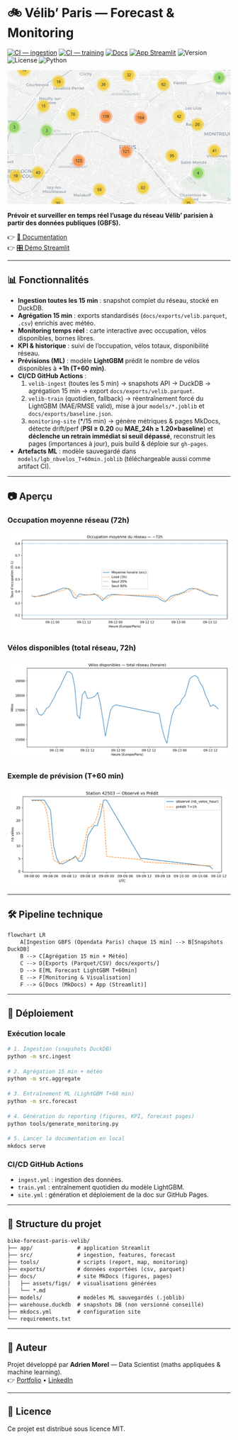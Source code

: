 # 🚲 Vélib’ Paris — Forecast & Monitoring

[![CI — ingestion](https://github.com/Adrien-1997/bike-forecast-paris-velib/actions/workflows/ingest.yml/badge.svg)](https://github.com/Adrien-1997/bike-forecast-paris-velib/actions/workflows/ingest.yml)
[![CI — training](https://github.com/Adrien-1997/bike-forecast-paris-velib/actions/workflows/train.yml/badge.svg)](https://github.com/Adrien-1997/bike-forecast-paris-velib/actions/workflows/train.yml)
[![Docs](https://github.com/Adrien-1997/bike-forecast-paris-velib/actions/workflows/site.yml/badge.svg?branch=main)](https://adrien-1997.github.io/bike-forecast-paris-velib/)
[![App Streamlit](https://img.shields.io/badge/app-streamlit-green)](https://adrien-1997-bike-forecast-paris-velib-appstreamlit-app-vq1xma.streamlit.app/)
![Version](https://img.shields.io/badge/version-v1.2.0-blue.svg)
![License](https://img.shields.io/badge/License-MIT-black)
![Python](https://img.shields.io/badge/Python-3.11+-3776AB)

![Carte réseau](docs/assets/map.png)

**Prévoir et surveiller en temps réel l’usage du réseau Vélib’ parisien à partir des données publiques (GBFS).**

👉 [📖 Documentation](https://adrien-1997.github.io/bike-forecast-paris-velib/)  
👉 [🎛️ Démo Streamlit](https://adrien-1997-bike-forecast-paris-velib-appstreamlit-app-vq1xma.streamlit.app/)

---

## 📊 Fonctionnalités

- **Ingestion toutes les 15 min** : snapshot complet du réseau, stocké en DuckDB.  
- **Agrégation 15 min** : exports standardisés (`docs/exports/velib.parquet`, `.csv`) enrichis avec météo.  
- **Monitoring temps réel** : carte interactive avec occupation, vélos disponibles, bornes libres.  
- **KPI & historique** : suivi de l’occupation, vélos totaux, disponibilité réseau.  
- **Prévisions (ML)** : modèle **LightGBM** prédit le nombre de vélos disponibles à **+1h (T+60 min)**.  
- **CI/CD GitHub Actions** :
  1) `velib-ingest` (toutes les 5 min) → snapshots API → DuckDB → agrégation 15 min → export `docs/exports/velib.parquet`.
  2) `velib-train` (quotidien, fallback) → réentraînement forcé du LightGBM (MAE/RMSE valid), mise à jour `models/*.joblib` et `docs/exports/baseline.json`.
  3) `monitoring-site` (*/15 min) → génère métriques & pages MkDocs, détecte drift/perf (**PSI ≥ 0.20** ou **MAE_24h ≥ 1.20×baseline**) et **déclenche un retrain immédiat si seuil dépassé**, reconstruit les pages (importances à jour), puis build & déploie sur `gh-pages`.
- **Artefacts ML** : modèle sauvegardé dans `models/lgb_nbvelos_T+60min.joblib` (téléchargeable aussi comme artifact CI).

---

## 📷 Aperçu

### Occupation moyenne réseau (72h)
![Occupation moyenne](docs/assets/figs/occupancy_last72h.png)

### Vélos disponibles (total réseau, 72h)
![Bikes total](docs/assets/figs/bikes_total_last72h.png)

### Exemple de prévision (T+60 min)
![Prévision station](docs/assets/figs/obs_pred_42503_T+1h.png)

---

## 🛠️ Pipeline technique

```
flowchart LR
    A[Ingestion GBFS (Opendata Paris) chaque 15 min] --> B[Snapshots DuckDB]
    B --> C[Agrégation 15 min + Météo]
    C --> D[Exports (Parquet/CSV) docs/exports/]
    D --> E[ML Forecast LightGBM T+60min]
    E --> F[Monitoring & Visualisation]
    F --> G[Docs (MkDocs) + App (Streamlit)]
```

---

## 🚀 Déploiement

### Exécution locale
```bash
# 1. Ingestion (snapshots DuckDB)
python -m src.ingest

# 2. Agrégation 15 min + météo
python -m src.aggregate

# 3. Entraînement ML (LightGBM T+60 min)
python -m src.forecast

# 4. Génération du reporting (figures, KPI, forecast pages)
python tools/generate_monitoring.py

# 5. Lancer la documentation en local
mkdocs serve
```

### CI/CD GitHub Actions
- `ingest.yml` : ingestion des données.  
- `train.yml` : entraînement quotidien du modèle LightGBM.  
- `site.yml` : génération et déploiement de la doc sur GitHub Pages.  

---

## 📂 Structure du projet

```
bike-forecast-paris-velib/
├── app/              # application Streamlit
├── src/              # ingestion, features, forecast
├── tools/            # scripts (report, map, monitoring)
├── exports/          # données exportées (csv, parquet)
├── docs/             # site MkDocs (figures, pages)
│   ├── assets/figs/  # visualisations générées
│   └── *.md
├── models/           # modèles ML sauvegardés (.joblib)
├── warehouse.duckdb  # snapshots DB (non versionné conseillé)
├── mkdocs.yml        # configuration site
└── requirements.txt
```

---

## 👤 Auteur

Projet développé par **Adrien Morel** — Data Scientist (maths appliquées & machine learning).  
👉 [Portfolio](https://portfolio-ad94d.web.app/) • [LinkedIn](https://www.linkedin.com/in/adrien-m-1997)

---

## 📜 Licence

Ce projet est distribué sous licence MIT.
